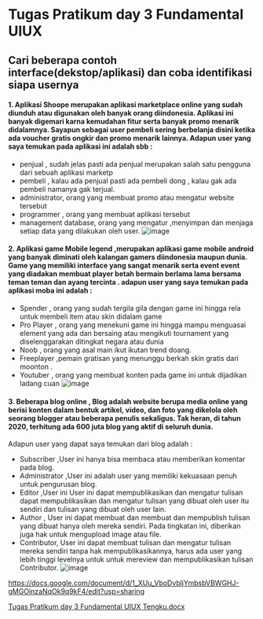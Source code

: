 # Tugas Pratikum day 3 Fundamental UIUX
## Cari beberapa contoh interface(dekstop/aplikasi) dan coba identifikasi siapa usernya

####  1.	Aplikasi Shoope merupakan aplikasi marketplace online yang sudah diunduh atau digunakan oleh banyak orang diindonesia. Aplikasi ini banyak digemari karna kemudahan fitur serta banyak promo menarik didalamnya. Sayapun sebagai user pembeli sering berbelanja disini ketika ada voucher gratis ongkir dan promo menarik lainnya. Adapun user yang saya temukan pada aplikasi ini adalah sbb :
* penjual , sudah jelas pasti ada penjual merupakan salah satu pengguna dari  sebuah aplikasi marketp
* pembeli , kalau ada penjual pasti ada pembeli dong , kalau gak ada pembeli namanya gak terjual.
* administrator,  orang yang membuat promo atau mengatur website tersebut
* programmer , orang yang membuat aplikasi tersebut
* management database, orang yang mengatur ,menyimpan dan menjaga  setiap data yang dilakukan oleh user.
![image](https://user-images.githubusercontent.com/99662592/154911760-ea942114-ab5c-43f1-9610-9cbcbabf39e7.png)

#### 2.	Aplikasi game Mobile legend ,merupakan aplikasi game mobile android yang banyak diminati oleh kalangan gamers diindonesia maupun dunia. Game yang memiliki interface yang sangat menarik serta event event yang diadakan membuat player betah bermain berlama lama bersama teman teman dan ayang tercinta . adapun user yang saya temukan pada aplikasi moba ini adalah :
* Spender , orang yang sudah tergila gila dengan game ini hingga rela untuk membeli item atau skin didalam game 
* Pro Player , orang yang menekuni game ini hingga mampu menguasai element yang ada dan bersaing atau mengikuti tournament yang diselenggarakan ditingkat negara atau dunia
* Noob , orang yang asal main ikut ikutan trend doang. 
* Freeplayer ,pemain gratisan yang menunggu berkah skin gratis dari moonton .
* Youtuber , orang yang membuat konten pada game ini untuk dijadikan ladang cuan
![image](https://user-images.githubusercontent.com/99662592/154911968-fa901d9e-eb82-4955-99bb-667c410a1e6b.png)
#### 3.	Beberapa blog online , Blog adalah website berupa media online yang berisi konten dalam bentuk artikel, video, dan foto yang dikelola oleh seorang blogger atau beberapa penulis sekaligus. Tak heran, di tahun 2020, terhitung ada 600 juta blog yang aktif di seluruh dunia. 
Adapun user yang dapat saya temukan dari blog adalah :
* Subscriber ,User ini hanya bisa membaca atau memberikan komentar pada blog.
* Administrator ,User ini adalah user yang memiliki kekuasaan penuh untuk pengurusan blog.
* Editor ,User ini User ini dapat mempublikasikan dan mengatur tulisan dapat mempublikasikan dan mengatur tulisan yang dibuat oleh user itu sendiri dan tulisan yang dibuat oleh user lain.
* Author , User ini dapat membuat dan membuat dan mempublish tulisan yang dibuat hanya oleh mereka sendiri. Pada tingkatan ini, diberikan juga hak untuk mengupload image atau file.
* Contributor, User ini dapat membuat tulisan dan mengatur tulisan mereka sendiri tanpa hak mempublikasikannya, harus ada user yang lebih tinggi levelnya untuk untuk mereview dan mempublikasikan tulisan Contributor.
![image](https://user-images.githubusercontent.com/99662592/154912392-4ff56ff6-4f01-4780-a353-e5c06122bf0e.png)



https://docs.google.com/document/d/1_XUu_VboDvbljYmbsbVBWGHJ-gMGOinzaNqOk9q9kF4/edit?usp=sharing


[Tugas Pratikum day 3 Fundamental UIUX Tengku.docx](https://github.com/TengkuMahmudi/UIUX_Tengku-Mahmudi/files/8121835/Tugas.Pratikum.day.3.Fundamental.UIUX.Tengku.docx)



